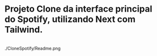 # Projeto Clone da interface principal do Spotify, utilizando Next com Tailwind.
<br/>
./CloneSpotify/Readme.png
